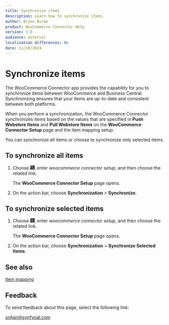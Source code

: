 ```yaml
---
title: Synchronize items
description: Learn how to synchronize items.
author: Bryon Burke
product: WooCommerce Connector Help
version: 1.0
audience: external
localization differences: No
date: 11/10/2024
---
```


<!-- markdownlint-disable MD006 MD007 MD009 MD024 MD025 MD033 -->
<!--// cspell:ignore  markdownlint allowfullscreen keyframes webstore woocommerce -->

# Synchronize items

The WooCommerce Connector app provides the capability for you to synchronize items between WooCommerce and Business Central. Synchronizing ensures that your items are up-to-date and consistent between both platforms. 

When you perform a synchronization, the WooCommerce Connector synchronizes items based on the values that are specified in <b>Push Webstore Items</b> and <b>Pull Webstore Items</b> on the <b>WooCommerce Connector Setup</b> page and the item mapping setup.

You can synchronize all items or choose to synchronize only selected items.

## To synchronize all items

1. Choose ![Lightbulb that opens the Tell Me feature.](media/ui-search/search_small.png "Tell me what you want to do"), enter <i>woocommerce connector setup</i>, and then choose the related link.

   The <b>WooCommerce Connector Setup</b> page opens.

1. On the action bar, choose <b>Synchronization</b> > <b>Synchronize</b>.

## To synchronize selected items

1. Choose ![Lightbulb that opens the Tell Me feature.](media/ui-search/search_small.png "Tell me what you want to do"), enter <i>woocommerce connector setup</i>, and then choose the related link.

   The <b>WooCommerce Connector Setup</b> page opens.

1. On the action bar, choose <b>Synchronization</b> > <b>Synchronize Selected Items</b>.

## See also

[Item mapping](item-mapping.md)

## Feedback

To send feedback about this page, select the following link:

[srdjan@synfynal.com](mailto:srdjan@synfynal.com?subject=Documentation%20Feedback%20Product%20Docs:%20synchronize-items)
